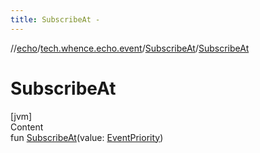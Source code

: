 ```yaml
---
title: SubscribeAt -
---
```

//[echo](../../index.md)/[tech.whence.echo.event](../index.md)/[SubscribeAt](index.md)/[SubscribeAt](-subscribe-at.md)



# SubscribeAt  
[jvm]  
Content  
fun [SubscribeAt](-subscribe-at.md)(value: [EventPriority](../-event-priority/index.md))  



